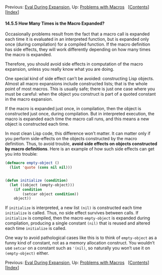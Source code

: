 

Previous: [Eval During Expansion](Eval-During-Expansion.html), Up: [Problems with Macros](Problems-with-Macros.html)   \[[Contents](index.html#SEC_Contents "Table of contents")]\[[Index](Index.html "Index")]

#### 14.5.5 How Many Times is the Macro Expanded?

Occasionally problems result from the fact that a macro call is expanded each time it is evaluated in an interpreted function, but is expanded only once (during compilation) for a compiled function. If the macro definition has side effects, they will work differently depending on how many times the macro is expanded.

Therefore, you should avoid side effects in computation of the macro expansion, unless you really know what you are doing.

One special kind of side effect can’t be avoided: constructing Lisp objects. Almost all macro expansions include constructed lists; that is the whole point of most macros. This is usually safe; there is just one case where you must be careful: when the object you construct is part of a quoted constant in the macro expansion.

If the macro is expanded just once, in compilation, then the object is constructed just once, during compilation. But in interpreted execution, the macro is expanded each time the macro call runs, and this means a new object is constructed each time.

In most clean Lisp code, this difference won’t matter. It can matter only if you perform side-effects on the objects constructed by the macro definition. Thus, to avoid trouble, **avoid side effects on objects constructed by macro definitions**. Here is an example of how such side effects can get you into trouble:

```lisp
(defmacro empty-object ()
  (list 'quote (cons nil nil)))
```

```lisp
```

```lisp
(defun initialize (condition)
  (let ((object (empty-object)))
    (if condition
        (setcar object condition))
    object))
```

If `initialize` is interpreted, a new list `(nil)` is constructed each time `initialize` is called. Thus, no side effect survives between calls. If `initialize` is compiled, then the macro `empty-object` is expanded during compilation, producing a single constant `(nil)` that is reused and altered each time `initialize` is called.

One way to avoid pathological cases like this is to think of `empty-object` as a funny kind of constant, not as a memory allocation construct. You wouldn’t use `setcar` on a constant such as `'(nil)`, so naturally you won’t use it on `(empty-object)` either.

Previous: [Eval During Expansion](Eval-During-Expansion.html), Up: [Problems with Macros](Problems-with-Macros.html)   \[[Contents](index.html#SEC_Contents "Table of contents")]\[[Index](Index.html "Index")]

